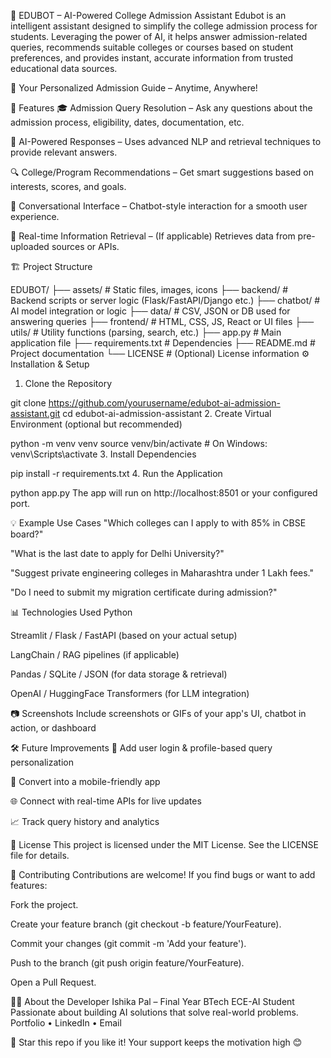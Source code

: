 🧠 EDUBOT – AI-Powered College Admission Assistant
Edubot is an intelligent assistant designed to simplify the college admission process for students. Leveraging the power of AI, it helps answer admission-related queries, recommends suitable colleges or courses based on student preferences, and provides instant, accurate information from trusted educational data sources.

🚀 Your Personalized Admission Guide – Anytime, Anywhere!

📌 Features
🎓 Admission Query Resolution – Ask any questions about the admission process, eligibility, dates, documentation, etc.

🧠 AI-Powered Responses – Uses advanced NLP and retrieval techniques to provide relevant answers.

🔍 College/Program Recommendations – Get smart suggestions based on interests, scores, and goals.

💬 Conversational Interface – Chatbot-style interaction for a smooth user experience.

🔗 Real-time Information Retrieval – (If applicable) Retrieves data from pre-uploaded sources or APIs.

🏗️ Project Structure

EDUBOT/
├── assets/                  # Static files, images, icons
├── backend/                # Backend scripts or server logic (Flask/FastAPI/Django etc.)
├── chatbot/                # AI model integration or logic
├── data/                   # CSV, JSON or DB used for answering queries
├── frontend/               # HTML, CSS, JS, React or UI files
├── utils/                  # Utility functions (parsing, search, etc.)
├── app.py                  # Main application file
├── requirements.txt        # Dependencies
├── README.md               # Project documentation
└── LICENSE                 # (Optional) License information
⚙️ Installation & Setup
1. Clone the Repository

git clone https://github.com/yourusername/edubot-ai-admission-assistant.git
cd edubot-ai-admission-assistant
2. Create Virtual Environment (optional but recommended)

python -m venv venv
source venv/bin/activate   # On Windows: venv\Scripts\activate
3. Install Dependencies

pip install -r requirements.txt
4. Run the Application

python app.py
The app will run on http://localhost:8501 or your configured port.

💡 Example Use Cases
"Which colleges can I apply to with 85% in CBSE board?"

"What is the last date to apply for Delhi University?"

"Suggest private engineering colleges in Maharashtra under 1 Lakh fees."

"Do I need to submit my migration certificate during admission?"

📊 Technologies Used
Python

Streamlit / Flask / FastAPI (based on your actual setup)

LangChain / RAG pipelines (if applicable)

Pandas / SQLite / JSON (for data storage & retrieval)

OpenAI / HuggingFace Transformers (for LLM integration)

📷 Screenshots
Include screenshots or GIFs of your app's UI, chatbot in action, or dashboard

🛠️ Future Improvements
🔐 Add user login & profile-based query personalization

📱 Convert into a mobile-friendly app

🌐 Connect with real-time APIs for live updates

📈 Track query history and analytics

📄 License
This project is licensed under the MIT License. See the LICENSE file for details.

🤝 Contributing
Contributions are welcome! If you find bugs or want to add features:

Fork the project.

Create your feature branch (git checkout -b feature/YourFeature).

Commit your changes (git commit -m 'Add your feature').

Push to the branch (git push origin feature/YourFeature).

Open a Pull Request.

🙋‍♀️ About the Developer
Ishika Pal – Final Year BTech ECE-AI Student
Passionate about building AI solutions that solve real-world problems.
Portfolio • LinkedIn • Email

🌟 Star this repo if you like it!
Your support keeps the motivation high 😊
